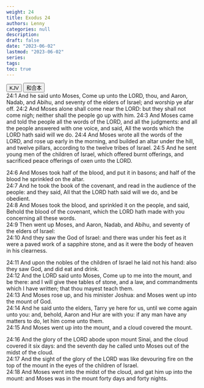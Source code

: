 ```yaml
---
weight: 24
title: Exodus 24
authors: Lenny
categories: null
description: 
draft: false
date: "2023-06-02"
lastmod: "2023-06-02"
series: 
tags: 
toc: true
---
```


<!--more-->

<!-- Tab links -->
<div class="tab">
  <button class="tablinks active" onclick="tablabel(event, 'english')">KJV</button>
  <button class="tablinks" onclick="tablabel(event, 'chinese')">和合本</button>
  
</div>

<!-- Tab content -->
<div id="english" class="tabcontent" style="display:block">
24:1 And he said unto Moses, Come up unto the LORD, thou, and Aaron, Nadab, and Abihu, and seventy of the elders of Israel; and worship ye afar off.  
24:2 And Moses alone shall come near the LORD: but they shall not come nigh; neither shall the people go up with him.  
24:3 And Moses came and told the people all the words of the LORD, and all the judgments: and all the people answered with one voice, and said, All the words which the LORD hath said will we do.  
24:4 And Moses wrote all the words of the LORD, and rose up early in the morning, and builded an altar under the hill, and twelve pillars, according to the twelve tribes of Israel.  
24:5 And he sent young men of the children of Israel, which offered burnt offerings, and sacrificed peace offerings of oxen unto the LORD.  

24:6 And Moses took half of the blood, and put it in basons; and half of the blood he sprinkled on the altar.  
24:7 And he took the book of the covenant, and read in the audience of the people: and they said, All that the LORD hath said will we do, and be obedient.  
24:8 And Moses took the blood, and sprinkled it on the people, and said, Behold the blood of the covenant, which the LORD hath made with you concerning all these words.  
24:9 Then went up Moses, and Aaron, Nadab, and Abihu, and seventy of the elders of Israel:  
24:10 And they saw the God of Israel: and there was under his feet as it were a paved work of a sapphire stone, and as it were the body of heaven in his clearness.  

24:11 And upon the nobles of the children of Israel he laid not his hand: also they saw God, and did eat and drink.  
24:12 And the LORD said unto Moses, Come up to me into the mount, and be there: and I will give thee tables of stone, and a law, and commandments which I have written; that thou mayest teach them.  
24:13 And Moses rose up, and his minister Joshua: and Moses went up into the mount of God.  
24:14 And he said unto the elders, Tarry ye here for us, until we come again unto you: and, behold, Aaron and Hur are with you: if any man have any matters to do, let him come unto them.  
24:15 And Moses went up into the mount, and a cloud covered the mount.  

24:16 And the glory of the LORD abode upon mount Sinai, and the cloud covered it six days: and the seventh day he called unto Moses out of the midst of the cloud.  
24:17 And the sight of the glory of the LORD was like devouring fire on the top of the mount in the eyes of the children of Israel.  
24:18 And Moses went into the midst of the cloud, and gat him up into the mount: and Moses was in the mount forty days and forty nights.  

</div>


<div id="chinese" class="tabcontent">

</div>


